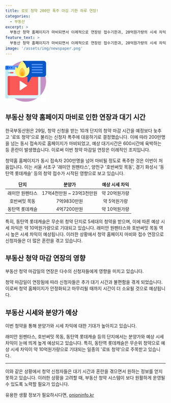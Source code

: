 ```yaml
---
title: 로또 청약 200만 폭주 마감 기한 하루 연장!
categories:
  - 부동산
excerpt: >
  부동산 청약 홈페이지가 마비되면서 이례적으로 연장된 접수기한과, 20억원가량의 시세 차익이 기대되는 로또 청약 신청에 대한 이야기다. 동탄역 롯데캐슬의 무순위 청약 접수일은 하루 늘렸고, 사람들의 폭주로 홈페이지 이용이 불가능할 정도로 대기시간이 긴 상황이었다. 래미안 원펜타스와 호반써밋 목동 등에서도 청약 접수가 시작됨에 따라 인근 단지의 분양가와 비교해 높은 시세 차익이 기대된다.
feature_text: >
  부동산 청약 홈페이지가 마비되면서 이례적으로 연장된 접수기한과, 20억원가량의 시세 차익이 기대되는 로또 청약 신청에 대한 이야기다. 동탄역 롯데캐슬의 무순위 청약 접수일은 하루 늘렸고, 사람들의 폭주로 홈페이지 이용이 불가능할 정도로 대기시간이 긴 상황이었다. 래미안 원펜타스와 호반써밋 목동 등에서도 청약 접수가 시작됨에 따라 인근 단지의 분양가와 비교해 높은 시세 차익이 기대된다.
image: '/assets/img/newspaper.png'
---
```


<p><img src="/assets/img/news.png" alt="rentncar 속보" /></p>

<h2 data-ke-size="size26">부동산 청약 홈페이지 마비로 인한 연장과 대기 시간</h2>

<p>한국부동산원은 29일, 청약 신청을 받는 10개 단지의 청약 마감 시간을 예정보다 늦추고 '로또 청약'으로 불리는 신청자 폭주에 대응하기로 결정했습니다. 이에 따라 200만명을 넘는 동시 접속자로 홈페이지가 마비되었고, 예상 대기시간은 600시간에 육박하는 등 혼란이 발생했습니다. 이로써 이번 청약 마감일 연장은 이례적인 조치입니다. </p>

<p data-ke-size="size16">청약홈 홈페이지가 동시 접속자 200만명을 넘어 마비될 정도로 폭주한 것은 이번이 처음입니다. 이는 서울 서초구 '래미안 원펜타스', 양천구 '호반써밋 목동', 경기 화성시 '동탄역 롯데캐슬' 등의 청약 접수가 시작된 영향으로 보고 있습니다.</p>

<table>
<thead>
<tr>
<td style="text-align: center; height: 17px;"><b>단지</b></td>
<td style="text-align: center; height: 17px;"><b>분양가</b></td>
<td style="text-align: center; height: 17px;"><b>예상 시세 차익</b></td>
</tr>
</thead>
<tbody>
<tr>
<td style="text-align: center; height: 17px;">래미안 원펜타스</td>
<td style="text-align: center; height: 17px;">17억4천만원 ~ 23억3천만원</td>
<td style="text-align: center; height: 17px;">약 20억원가량</td>
</tr>
<tr>
<td style="text-align: center; height: 17px;">호반써밋 목동</td>
<td style="text-align: center; height: 17px;">7억9830만원</td>
<td style="text-align: center; height: 17px;">약 5억원가량</td>
</tr>
<tr>
<td style="text-align: center; height: 17px;">동탄역 롯데캐슬</td>
<td style="text-align: center; height: 17px;">4억7200만원</td>
<td style="text-align: center; height: 17px;">약 10억원가량</td>
</tr>
</tbody>
</table>

<p data-ke-size="size16">특히, 동탄역 롯데캐슬은 무순위 청약 단지로 5세대의 청약을 받으며, 이에 따른 예상 시세 차익은 약 10억원가량으로 기대되고 있습니다. 래미안 원펜타스와 호반써밋 목동 역시 높은 시세 차익이 예상됩니다. 이러한 상황에서 청약 홈페이지 마비와 접수 연장으로 신청자들은 더 많은 혼란을 겪고 있습니다.</p>

<h2 data-ke-size="size26">부동산 청약 마감 연장의 영향</h2>

<p>부동산 청약 마감일의 연장은 다수의 신청자들에게 영향을 미치고 있습니다. </p>

<p data-ke-size="size16">청약 마감일이 연장됨에 따라 신청자들은 추가 대기 시간과 불편함을 겪게 되었습니다. 이로써 청약 홈페이지가 안정화되고 마무리될 때까지 시간이 더 소요될 것으로 예상됩니다.</p>

<h2 data-ke-size="size26">부동산 시세와 분양가 예상</h2>

<p>이번 청약을 통해 분양가와 시세 차익에 대한 기대가 높아지고 있습니다. </p>

<p data-ke-size="size16">래미안 원펜타스, 호반써밋 목동, 동탄역 롯데캐슬 등의 단지에서는 분양가와 예상 시세 차익이 눈에 띄게 높게 예상되고 있습니다. 특히, 동탄역 롯데캐슬은 무순위 청약으로 예상 시세 차익이 약 10억원가량으로 기대되는 일종의 '로또 청약'으로 주목받고 있습니다.</p>

<hr>

<p data-ke-size="size16">이와 같은 상황에서 청약 신청자들은 대기 시간과 혼란을 겪으면서 원하는 정보를 얻지 못하고 있습니다. 이러한 상황을 고려할 때, 부동산 청약 시스템이 보다 원활하게 운영될 수 있도록 노력할 필요가 있습니다.</p>
유용한 생활 정보가 필요하시다면, <a href="https://onioninfo.kr" rel="dofollow">onioninfo.kr</a>


